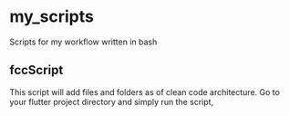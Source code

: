 # my_scripts
Scripts for my workflow written in bash

## fccScript
This script will add files and folders as of clean code architecture.
Go to your flutter project directory and simply run the script,

